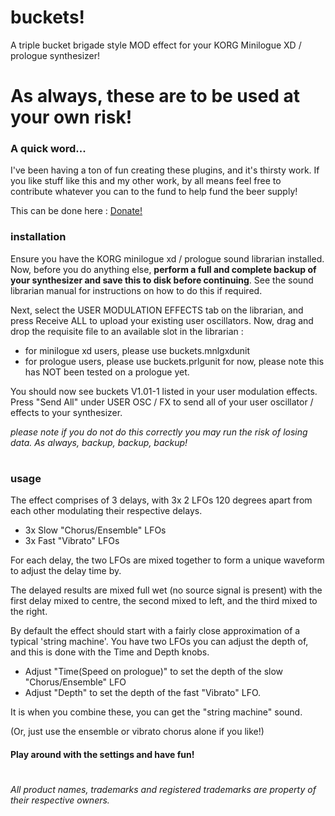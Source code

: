 # buckets!

A triple bucket brigade style MOD effect for your KORG Minilogue XD / prologue synthesizer!

# As always, these are to be used at your own risk!

### A quick word...
I've been having a ton of fun creating these plugins, and it's thirsty work. If you like stuff like this and my other work, by all means feel free to contribute whatever you can to the fund to help fund the beer supply!

This can be done here :  [Donate!](https://www.paypal.com/cgi-bin/webscr?cmd=_s-xclick&hosted_button_id=MSTCVLXMG7Z5J&source=url)


### installation

Ensure you have the KORG minilogue xd / prologue sound librarian installed. Now, before you do anything else, **perform a full and complete backup of your synthesizer and save this to disk before continuing**. See the sound librarian manual for instructions on how to do this if required.

Next, select the USER MODULATION EFFECTS tab on the librarian, and press Receive ALL to upload your existing user oscillators. Now, drag and drop the requisite file to an available slot in the librarian :
 - for minilogue xd users, please use buckets.mnlgxdunit
 - for prologue users, please use buckets.prlgunit for now, please note this has NOT been tested on a prologue yet.
 

You should now see buckets V1.01-1 listed in your user modulation effects. Press "Send All" under USER OSC / FX to send all of your user oscillator / effects to your synthesizer.

*please note if you do not do this correctly you may run the risk of losing data. As always, backup, backup, backup!*

#
### usage

The effect comprises of 3 delays, with 3x 2 LFOs 120 degrees apart from each other modulating their respective delays.

- 3x Slow "Chorus/Ensemble" LFOs
- 3x Fast "Vibrato" LFOs

For each delay, the two LFOs are mixed together to form a unique waveform to adjust the delay time by.

The delayed results are mixed full wet (no source signal is present) with the first delay mixed to centre, the second mixed to left, and the third mixed to the right.

By default the effect should start with a fairly close approximation of a typical 'string machine'. You have two LFOs you can adjust the depth of, and this is done with the Time and Depth knobs.

- Adjust "Time(Speed on prologue)" to set the depth of the slow "Chorus/Ensemble" LFO
- Adjust "Depth" to set the depth of the fast "Vibrato" LFO.

It is when you combine these, you can get the "string machine" sound.

(Or, just use the ensemble or vibrato chorus alone if you like!)




#### Play around with the settings and have fun!



#

 *All product names, trademarks and registered trademarks are property of their respective owners.*
